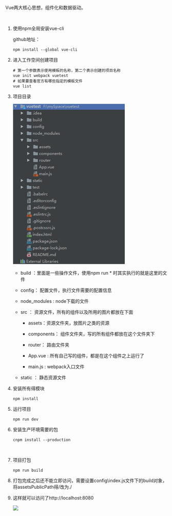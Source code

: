  Vue两大核心思想，组件化和数据驱动。

​	

1. 使用npm全局安装vue-cli

   github地址：[](https://github.com/vuejs/vue-cli)

   ```
   npm install --global vue-cli
   ```

2. 进入工作空间创建项目

   ```
   # 第一个参数表示使用模板的名称，第二个表示创建的项目名称
   vue init webpack vuetest
   # 如果要查看官方有哪些指定的模板文件
   vue list
   ```

3. 项目目录

   ![](imgs/directory.jpg)

   - build  ：里面是一些操作文件，使用npm run *    时其实执行的就是这里的文件

   - config： 配置文件，执行文件需要的配置信息

   - node_modules : node下载的文件

   - src  ： 资源文件，所有的组件以及所用的图片都放在下面

     - assets：资源文件夹，放图片之类的资源


     - components：  组件文件夹，写的所有组件都放在这个文件夹下
     - router：  路由文件夹
     - App.vue : 所有自己写的组件，都是在这个组件之上运行了
     - main.js  :  webpack入口文件

   - static ： 静态资源文件

4. 安装所有得模块

   ```
   npm install
   ```

5. 运行项目

   ```
   npm run dev
   ```

6. 安装生产环境需要的包

   ```
   cnpm install --production
   ```

   ​

7. 项目打包

   ```
   npm run build
   ```

8. 打包完成之后还不能立即访问，需要设置config\index.js文件下的build对象，将assetsPublicPath得/改为./

9. 这样就可以访问了http://localhost:8080

   ![](F:\我的\web\vue\imgs\1.jpg)

   ​

   ​